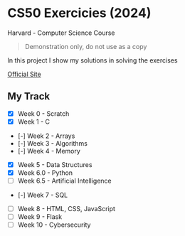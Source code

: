 # CS50 Exercicies (2024)

Harvard - Computer Science Course

> Demonstration only, do not use as a copy

In this project I show my solutions
in solving the exercises

[Official Site](https://cs50.harvard.edu/x/2024)

## My Track

- [x] Week 0 - Scratch
- [x] Week 1 - C
- [-] Week 2 - Arrays
- [-] Week 3 - Algorithms
- [-] Week 4 - Memory
- [x] Week 5 - Data Structures
- [x] Week 6.0 - Python
- [ ] Week 6.5 - Artificial Intelligence
- [-] Week 7 - SQL
- [ ] Week 8 - HTML, CSS, JavaScript
- [ ] Week 9 - Flask
- [ ] Week 10 - Cybersecurity
